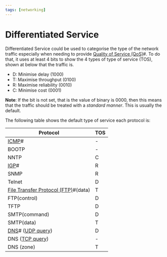 ```yaml
---
tags: [networking]
---
```


# Differentiated Service

Differentiated Service could be used to categorise the type of the network
traffic especially when needing to provide [Quality of Service (QoS)](202209282057.md)#.
To do that, it uses at least 4 bits to show the 4 types of type of service
(TOS), shown at below that the traffic is.
- D: Minimise delay (1000)
- T: Maximise throughput (0100)
- R: Maximise reliability (0010)
- C: Minimise cost (0001)

**Note**: If the bit is not set, that is the value of binary is 0000, then this
means that the traffic should be treated with a *standard manner*. This is
usually the default.

The following table shows the default type of service each protocol is:

| Protocol                                               | TOS |
| ---                                                    | --- |
| [ICMP](202209270927.md)#                               | -   |
| BOOTP                                                  | -   |
| NNTP                                                   | C   |
| [IGP](202207071157.md)#                                | R   |
| SNMP                                                   | R   |
| Telnet                                                 | D   |
| [File Transfer Protocol (FTP)](202210221515.md)#(data) | T   |
| FTP(control)                                           | D   |
| TFTP                                                   | D   |
| SMTP(command)                                          | D   |
| SMTP(data)                                             | T   |
| [DNS](202209300947.md)# ([UDP query](202206151759.md)) | D   |
| DNS ([TCP query](202206151232.md))                     | -   |
| DNS (zone)                                             | T   |

